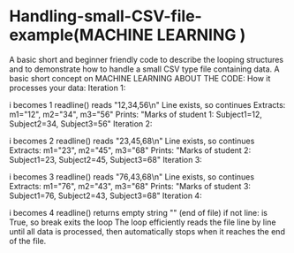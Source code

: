 # Handling-small-CSV-file-example(MACHINE LEARNING )
A basic short and beginner friendly code to describe the looping structures and to demonstrate how to handle a small CSV type file containing data. A basic short concept on MACHINE LEARNING
ABOUT THE CODE:
How it processes your data:
Iteration 1:

i becomes 1
readline() reads "12,34,56\n"
Line exists, so continues
Extracts: m1="12", m2="34", m3="56"
Prints: "Marks of student 1: Subject1=12, Subject2=34, Subject3=56"
Iteration 2:

i becomes 2
readline() reads "23,45,68\n"
Line exists, so continues
Extracts: m1="23", m2="45", m3="68"
Prints: "Marks of student 2: Subject1=23, Subject2=45, Subject3=68"
Iteration 3:

i becomes 3
readline() reads "76,43,68\n"
Line exists, so continues
Extracts: m1="76", m2="43", m3="68"
Prints: "Marks of student 3: Subject1=76, Subject2=43, Subject3=68"
Iteration 4:

i becomes 4
readline() returns empty string "" (end of file)
if not line: is True, so break exits the loop
The loop efficiently reads the file line by line until all data is processed, then automatically stops when it reaches the end of the file.
